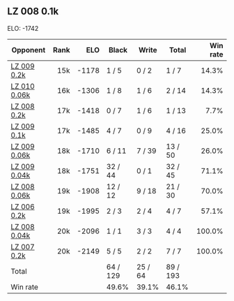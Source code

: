 ## LZ 008 0.1k ##

ELO: -1742

Opponent | Rank | ELO | Black | Write | Total | Win rate
---------|-----:|----:|-------|-------|-------|-------:
[LZ 009 0.2k](LZ%20009%200.2k.md) | 15k | -1178 | 1 / 5 | 0 / 2 | 1 / 7 | 14.3%
[LZ 010 0.06k](LZ%20010%200.06k.md) | 16k | -1306 | 1 / 8 | 1 / 6 | 2 / 14 | 14.3%
[LZ 008 0.2k](LZ%20008%200.2k.md) | 17k | -1418 | 0 / 7 | 1 / 6 | 1 / 13 | 7.7%
[LZ 009 0.1k](LZ%20009%200.1k.md) | 17k | -1485 | 4 / 7 | 0 / 9 | 4 / 16 | 25.0%
[LZ 009 0.06k](LZ%20009%200.06k.md) | 18k | -1710 | 6 / 11 | 7 / 39 | 13 / 50 | 26.0%
[LZ 009 0.04k](LZ%20009%200.04k.md) | 18k | -1751 | 32 / 44 | 0 / 1 | 32 / 45 | 71.1%
[LZ 008 0.06k](LZ%20008%200.06k.md) | 19k | -1908 | 12 / 12 | 9 / 18 | 21 / 30 | 70.0%
[LZ 006 0.2k](LZ%20006%200.2k.md) | 19k | -1995 | 2 / 3 | 2 / 4 | 4 / 7 | 57.1%
[LZ 008 0.04k](LZ%20008%200.04k.md) | 20k | -2096 | 1 / 1 | 3 / 3 | 4 / 4 | 100.0%
[LZ 007 0.2k](LZ%20007%200.2k.md) | 20k | -2149 | 5 / 5 | 2 / 2 | 7 / 7 | 100.0%
Total | | | 64 / 129 | 25 / 64 | 89 / 193 | 
Win rate| | | 49.6% | 39.1% | 46.1% | 
